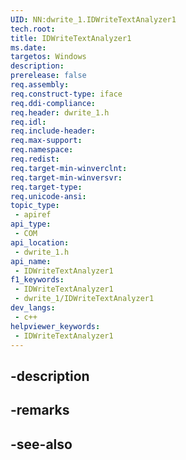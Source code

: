 ```yaml
---
UID: NN:dwrite_1.IDWriteTextAnalyzer1
tech.root: 
title: IDWriteTextAnalyzer1
ms.date: 
targetos: Windows
description: 
prerelease: false
req.assembly: 
req.construct-type: iface
req.ddi-compliance: 
req.header: dwrite_1.h
req.idl: 
req.include-header: 
req.max-support: 
req.namespace: 
req.redist: 
req.target-min-winverclnt: 
req.target-min-winversvr: 
req.target-type: 
req.unicode-ansi: 
topic_type:
 - apiref
api_type:
 - COM
api_location:
 - dwrite_1.h
api_name:
 - IDWriteTextAnalyzer1
f1_keywords:
 - IDWriteTextAnalyzer1
 - dwrite_1/IDWriteTextAnalyzer1
dev_langs:
 - c++
helpviewer_keywords:
 - IDWriteTextAnalyzer1
---
```


## -description

## -remarks

## -see-also

